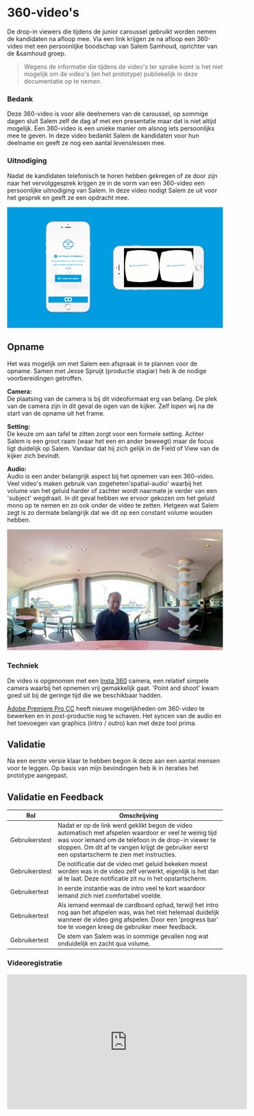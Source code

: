 # 360-video's

De drop-in viewers die tijdens de junior caroussel gebruikt worden nemen de kandidaten na afloop mee. Via een link krijgen ze na afloop een 360-video met een persoonlijke boodschap van Salem Samhoud, oprichter van de &samhoud groep.

> Wegens de informatie die tijdens de video's ter sprake komt is het niet mogelijk om de video's (en het prototype) publiekelijk in deze documentatie op te nemen.

### Bedank
Deze 360-video is voor alle deelnemers van de caroussel, op sommige dagen sluit Salem zelf de dag af met een presentatie maar dat is niet altijd mogelijk. Een 360-video is een unieke manier om alsnog iets persoonlijks mee te geven. In deze video bedankt Salem de kandidaten voor hun deelname en geeft ze nog een aantal levenslessen mee.

### Uitnodiging
Nadat de kandidaten telefonisch te horen hebben gekregen of ze door zijn naar het vervolggesprek krijgen ze in de vorm van een 360-video een persoonlijke uitnodiging van Salem. In deze video nodigt Salem ze uit voor het gesprek en geeft ze een opdracht mee.

![Prototype Video](/resources/prototype-360.jpg)

## Opname
Het was mogelijk om met Salem een afspraak in te plannen voor de opname. Samen met Jesse Spruijt (productie stagiar) heb ik de nodige voorbereidingen getroffen.

**Camera:**  
De plaatsing van de camera is bij dit videoformaat erg van belang. De plek van de camera zijn in dit geval de ogen van de kijker. Zelf lopen wij na de start van de opname uit het frame.

**Setting:**  
De keuze om aan tafel te zitten zorgt voor een formele setting. Achter Salem is een groot raam (waar het een en ander beweegt) maar de focus ligt duidelijk op Salem. Vandaar dat hij zich gelijk in de Field of View van de kijker zich bevindt.

**Audio:**  
Audio is een ander belangrijk aspect bij het opnemen van een 360-video. Veel video's maken gebruik van zogeheten'spatial-audio' waarbij het volume van het geluid harder of zachter wordt naarmate je verder van een 'subject' wegdraait. In dit geval hebben we ervoor gekozen om het geluid mono op te nemen en zo ook onder de video te zetten. Hetgeen wat Salem zegt is zo dermate belangrijk dat we dit op een constant volume wouden hebben.

![Prototype Opname](/resources/prototype-opname.jpg)


### Techniek
De video is opgenomen met een [Insta 360](https://www.insta360.com) camera, een relatief simpele camera waarbij het opnemen vrij gemakkelijk gaat. 'Point and shoot' kwam goed uit bij de geringe tijd die we beschikbaar hadden.

[Adobe Premiere Pro CC](https://www.adobe.com/products/premiere.html) heeft nieuwe mogelijkheden om 360-video te bewerken en in post-productie nog te schaven. Het syncen van de audio en het toevoegen van graphics (intro / outro) kan met deze tool prima.

## Validatie
Na een eerste versie klaar te hebben begon ik deze aan een aantal mensen voor te leggen. Op basis van mijn bevindingen heb ik in iteraties het prototype aangepast.

## Validatie en Feedback
| Rol | Omschrijving |
|-|-|
| Gebruikerstest | Nadat er op de link werd geklikt begon de video automatisch met afspelen waardoor er veel te weinig tijd was voor iemand om de telefoon in de drop-in viewer te stoppen. Om dit af te vangen krijgt de gebruiker eerst een opstartscherm te zien met instructies. |
| Gebruikerstest | De notificatie dat de video met geluid bekeken moest worden was in de video zelf verwerkt, eigenlijk is het dan al te laat. Deze notificatie zit nu in het opstartscherm. |
| Gebruikertest | In eerste instantie was de intro veel te kort waardoor iemand zich niet comfortabel voelde. |
| Gebruikertest | Als iemand eenmaal de cardboard ophad, terwijl het intro nog aan het afspelen was, was het niet helemaal duidelijk wanneer de video ging afspelen. Door een 'progress bar' toe te voegen kreeg de gebruiker meer feedback. |
| Gebruikertest | De stem van Salem was in sommige gevallen nog wat onduidelijk en zacht qua volume. |

### Videoregistratie
<iframe width="560" height="315" src="https://www.youtube.com/embed/nQ55enLeDfk" frameborder="0" allow="autoplay; encrypted-media" allowfullscreen></iframe>